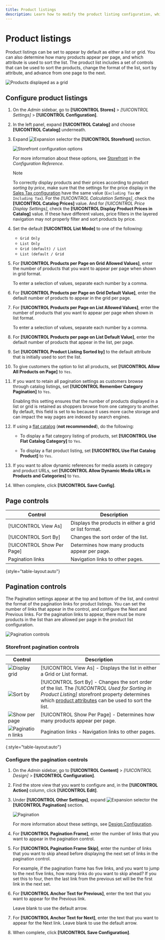 ```yaml
---
title: Product listings
description: Learn how to modify the product listing configuration, which determines how many products appear per page, and which attribute is used to sort the list. 
---
```

# Product listings

Product listings can be set to appear by default as either a list or grid. You can also determine how many products appear per page, and which attribute is used to sort the list. The product list includes a set of controls that can be used to sort the products, change the format of the list, sort by attribute, and advance from one page to the next.

![Products displayed as a grid](./assets/storefront-catalog-page.png)<!-- zoom -->

## Configure product listings

1. On the _Admin_ sidebar, go to **[!UICONTROL Stores]** > _[!UICONTROL Settings]_ > **[!UICONTROL Configuration]**.

1. In the left panel, expand **[!UICONTROL Catalog]** and choose **[!UICONTROL Catalog]** underneath.

1. Expand ![Expansion selector](../assets/icon-display-expand.png) the **[!UICONTROL Storefront]** section.

   ![Storefront configuration options](./assets/catalog-storefront.png)<!-- zoom -->

   For more information about these options, see [Storefront](https://docs.magento.com/user-guide/configuration/catalog/catalog.html#storefront) in the _Configuration Reference_.

   >[!NOTE]
   >
   >To correctly display products and their prices according to _product sorting by price_, make sure that the settings for the price display in the [Sales Tax configuration](https://docs.magento.com/user-guide/configuration/sales/tax.html) have the same value (`Excluding Tax` **or** `Including Tax`). For the _[!UICONTROL Calculation Settings]_, check the **[!UICONTROL Catalog Prices]** value. And for _[!UICONTROL Price Display Settings]_, check the **[!UICONTROL Display Product Prices in Catalog]** value. If these have different values, price filters in the layered navigation may not properly filter and sort products by price.

1. Set the default **[!UICONTROL List Mode]** to one of the following:

   - `Grid Only`
   - `List Only`
   - `Grid (default) / List`
   - `List (default / Grid`

1. For **[!UICONTROL Products per Page on Grid Allowed Values]**, enter the number of products that you want to appear per page when shown in grid format.

   To enter a selection of values, separate each number by a comma.

1. For **[!UICONTROL Products per Page on Grid Default Value]**, enter the default number of products to appear in the grid per page.

1. For **[!UICONTROL Products per Page on List Allowed Values]**, enter the number of products that you want to appear per page when shown in list format.

   To enter a selection of values, separate each number by a comma.

1. For **[!UICONTROL Products per page on List Default Value]**, enter the default number of products that appear in the list, per page.

1. Set **[!UICONTROL Product Listing Sorted by]** to the default attribute that is initially used to sort the list.

1. To give customers the option to list all products, set **[!UICONTROL Allow All Products on Page]** to `Yes`.

1. If you want to retain all pagination settings as customers browse through catalog listings, set **[!UICONTROL Remember Category Pagination]** to `Yes`.

   Enabling this setting ensures that the number of products displayed in a list or grid is retained as shoppers browse from one category to another. By default, this field is set to `No` because it uses more cache storage and can impact the way pages are indexed by search engines.

1. If using a [flat catalog](catalog-flat.md) (**not recommended**), do the following:

   - To display a flat category listing of products, set **[!UICONTROL Use Flat Catalog Category]** to `Yes`.

   - To display a flat product listing, set **[!UICONTROL Use Flat Catalog Product]** to `Yes`.

1. If you want to allow dynamic references for media assets in category and product URLs, set **[!UICONTROL Allow Dynamic Media URLs in Products and Categories]** to `Yes`.

1. When complete, click **[!UICONTROL Save Config]**.

## Page controls

|Control|Description|
|--- |--- |
|[!UICONTROL View As]|Displays the products in either a grid or list format.|
|[!UICONTROL Sort By]|Changes the sort order of the list.|
|[!UICONTROL Show Per Page]|Determines how many products appear per page.|
|Pagination links|Navigation links to other pages.|

{style="table-layout:auto"}

## Pagination controls

The Pagination settings appear at the top and bottom of the list, and control the format of the pagination links for product listings. You can set the number of links that appear in the control, and configure the Next and Previous links. For the pagination links to appear, there must be more products in the list than are allowed per page in the product list configuration.

![Pagination controls](./assets/storefront-pagination-controls.png)<!-- zoom -->

### Storefront pagination controls

|Control|Description|
|--- |--- |
|![Display grid](./assets/controls-pagination-list-grid.png)|[!UICONTROL View As] - Displays the list in either a Grid or List format.|
|![Sort by](./assets/control-pagination-sort-by.png)|[!UICONTROL Sort By] - Changes the sort order of the list. The _[!UICONTROL Used for Sorting in Product Listing]_ storefront property determines which [product attributes](../catalog/product-attributes.md) can be used to sort the list.|
|![Show per page](./assets/control-pagination-show-per-page.png)|[!UICONTROL Show Per Page] - Determines how many products appear per page.|
|![Pagination links](./assets/control-pagination.png)|Pagination links - Navigation links to other pages.|

{:style="table-layout:auto"}

### Configure the pagination controls

1. On the _Admin_ sidebar, go to **[!UICONTROL Content]** > _[!UICONTROL Design]_ > **[!UICONTROL Configuration]**.

1. Find the store view that you want to configure and, in the **[!UICONTROL Action]** column, click **[!UICONTROL Edit]**.

1. Under **[!UICONTROL Other Settings]**, expand ![Expansion selector](../assets/icon-display-expand.png) the **[!UICONTROL Pagination]** section.

   ![Pagination](./assets/config-design-pagination.png)<!-- zoom -->
   
   For more information about these settings, see [Design Configuration](../content-design/configuration.md).

1. For **[!UICONTROL Pagination Frame]**, enter the number of links that you want to appear in the pagination control.

1. For **[!UICONTROL Pagination Frame Skip]**, enter the number of links that you want to skip ahead before displaying the next set of links in the pagination control.

   For example, if the pagination frame has five links, and you want to jump to the next five links, how many links do you want to skip ahead? If you set this to four, then the last link from the previous set will be the first link in the next set.

1. For **[!UICONTROL Anchor Text for Previous]**, enter the text that you want to appear for the Previous link.

   Leave blank to use the default arrow.

1. For **[!UICONTROL Anchor Text for Next]**, enter the text that you want to appear for the Next link. Leave blank to use the default arrow.

1. When complete, click **[!UICONTROL Save Configuration]**.
